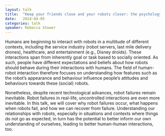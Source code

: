 ```yaml
---
layout: talk
title:  "Keep your friends close and your robots closer: the psychology of human-robot interaction"
date:   2024-04-05
categories: talk
speaker: Rebecca Stower
---
```

Humans are beginning to interact with robots in a multitude of different contexts, including the service industry (robot servers, last mile delivery drones), healthcare, and entertainment (e.g., Disney droids). These interactions span from inherently goal or task based to socially oriented. As such, people have different expectations and beliefs about how robots should behave during their interactions with humans. The field of human-robot interaction therefore focuses on understanding how features such as the robot’s appearance and behaviour influence people’s attitudes and behaviours towards these (social) robots.

Nonetheless, despite recent technological advances, robot failures remain inevitable. Robot failures in real-life, uncontrolled interactions are even more inevitable. In this talk, we will cover why robot failures occur, what happens when robots fail, and how we can recover from failure. Understanding our relationships with robots, especially in situations and contexts where things do not go as expected, in turn has the potential to better inform our own understanding of ourselves, leading to better human-human interactions, too.

